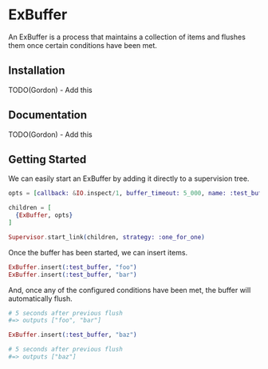# ExBuffer

An ExBuffer is a process that maintains a collection of items and flushes them once certain conditions have been met.

## Installation

TODO(Gordon) - Add this

## Documentation

TODO(Gordon) - Add this

## Getting Started

We can easily start an ExBuffer by adding it directly to a supervision tree.

```elixir
opts = [callback: &IO.inspect/1, buffer_timeout: 5_000, name: :test_buffer]

children = [
  {ExBuffer, opts}
]

Supervisor.start_link(children, strategy: :one_for_one)
```

Once the buffer has been started, we can insert items.

```elixir
ExBuffer.insert(:test_buffer, "foo")
ExBuffer.insert(:test_buffer, "bar")
```

And, once any of the configured conditions have been met, the buffer will automatically flush.

```elixir
# 5 seconds after previous flush
#=> outputs ["foo", "bar"]

ExBuffer.insert(:test_buffer, "baz")

# 5 seconds after previous flush
#=> outputs ["baz"]
```
